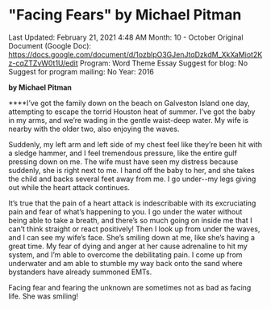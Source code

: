 # "Facing Fears" by Michael Pitman

Last Updated: February 21, 2021 4:48 AM
Month: 10 - October
Original Document (Google Doc): https://docs.google.com/document/d/1ozblpO3GJenJtqDzkdM_XkXaMiot2Kz-cqZTZvW0t1U/edit
Program: Word Theme Essay
Suggest for blog: No
Suggest for program mailing: No
Year: 2016

**by Michael Pitman**

****I’ve got the family down on the beach on Galveston Island one day, attempting to escape the torrid Houston heat of summer. I’ve got the baby in my arms, and we’re wading in the gentle waist-deep water. My wife is nearby with the older two, also enjoying the waves.

Suddenly, my left arm and left side of my chest feel like they’re been hit with a sledge hammer, and I feel tremendous pressure, like the entire gulf pressing down on me. The wife must have seen my distress because suddenly, she is right next to me. I hand off the baby to her, and she takes the child and backs several feet away from me. I go under--my legs giving out while the heart attack continues.

It’s true that the pain of a heart attack is indescribable with its excruciating pain and fear of what’s happening to you. I go under the water without being able to take a breath, and there’s so much going on inside me that I can’t think straight or react positively! Then I look up from under the waves, and I can see my wife’s face. She’s smiling down at me, like she’s having a great time. My fear of dying and anger at her cause adrenaline to hit my system, and I’m able to overcome the debilitating pain. I come up from underwater and am able to stumble my way back onto the sand where bystanders have already summoned EMTs.

Facing fear and fearing the unknown are sometimes not as bad as facing life. She was smiling!